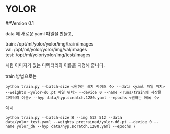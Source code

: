 # YOLOR

##Version 0.1


data 에 새로운 yaml 파일을 만들고, 

train: /opt/ml/yolor/yolor/img/train/images  
val: /opt/ml/yolor/yolor/img/val/images  
test: /opt/ml/yolor/yolor/img/test/images

처럼 이미지가 있는 디렉터리의 이름을 지정해 줍니다.

train 방법으로는

```
python train.py --batch-size <원하는 배치 사이즈 수> --data <yaml 파일 위치> --weights <yolor-d6.pt 파일 위치> --device 0 --name <runs/train에 저장될 디렉터리 이름> --hyp data/hyp.scratch.1280.yaml --epochs <원하는 에폭 수>
```


예시
```
python train.py --batch-size 8 --img 512 512 --data data/yolor_test.yaml --weights pretrained/yolor-d6.pt --device 0 --name yolor_d6 --hyp data/hyp.scratch.1280.yaml --epochs 7
```
